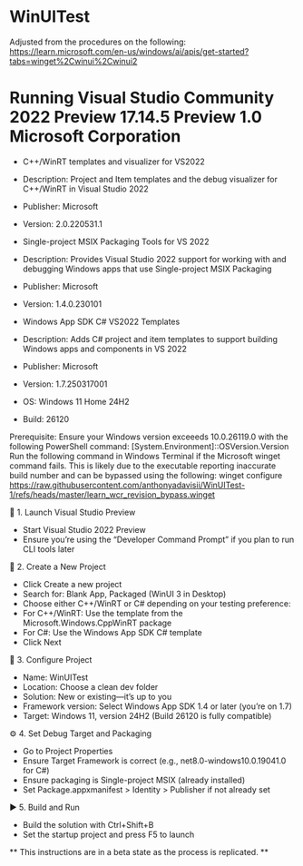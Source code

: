 # WinUITest

Adjusted from the procedures on the following:
https://learn.microsoft.com/en-us/windows/ai/apis/get-started?tabs=winget%2Cwinui%2Cwinui2

# Running Visual Studio Community 2022 Preview                                          17.14.5 Preview 1.0 Microsoft Corporation

- C++/WinRT templates and visualizer for VS2022
- Description: Project and Item templates and the debug visualizer for C++/WinRT in Visual Studio 2022
- Publisher: Microsoft
- Version: 2.0.220531.1
  
- Single-project MSIX Packaging Tools for VS 2022
- Description: Provides Visual Studio 2022 support for working with and debugging Windows apps that use Single-project MSIX Packaging
- Publisher: Microsoft
- Version: 1.4.0.230101
  
- Windows App SDK C# VS2022 Templates
- Description: Adds C# project and item templates to support building Windows apps and components in VS 2022
- Publisher: Microsoft
- Version: 1.7.250317001

- OS: Windows 11 Home 24H2
- Build: 26120

Prerequisite:
Ensure your Windows version exceeeds 10.0.26119.0 with the following PowerShell command:
[System.Environment]::OSVersion.Version
Run the following command in Windows Terminal if the Microsoft winget command fails. This is likely due to the executable reporting inaccurate build number and can be bypassed using the following:
winget configure https://raw.githubusercontent.com/anthonyadavisii/WinUITest-1/refs/heads/master/learn_wcr_revision_bypass.winget

🧰 1. Launch Visual Studio Preview
- Start Visual Studio 2022 Preview
- Ensure you’re using the “Developer Command Prompt” if you plan to run CLI tools later
  
🧱 2. Create a New Project
- Click Create a new project
- Search for: Blank App, Packaged (WinUI 3 in Desktop)
- Choose either C++/WinRT or C# depending on your testing preference:
- For C++/WinRT: Use the template from the Microsoft.Windows.CppWinRT package
- For C#: Use the Windows App SDK C# template
- Click Next
  
🧾 3. Configure Project
- Name: WinUITest
- Location: Choose a clean dev folder
- Solution: New or existing—it’s up to you
- Framework version: Select Windows App SDK 1.4 or later (you’re on 1.7)
- Target: Windows 11, version 24H2 (Build 26120 is fully compatible)

⚙️ 4. Set Debug Target and Packaging
- Go to Project Properties
- Ensure Target Framework is correct (e.g., net8.0-windows10.0.19041.0 for C#)
- Ensure packaging is Single-project MSIX (already installed)
- Set Package.appxmanifest > Identity > Publisher if not already set
  
▶️ 5. Build and Run
- Build the solution with Ctrl+Shift+B
- Set the startup project and press F5 to launch

** This instructions are in a beta state as the process is replicated. **

